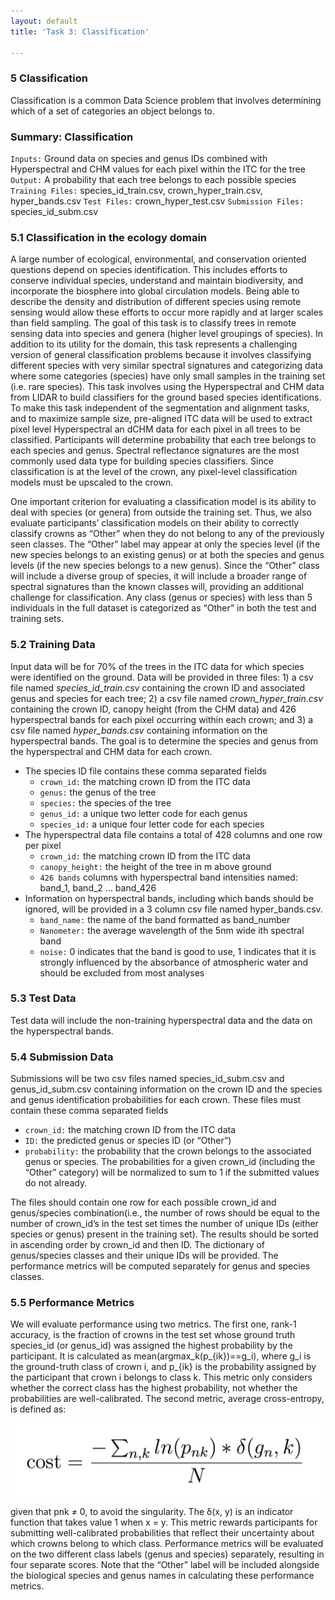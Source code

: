 ```yaml
---
layout: default
title: 'Task 3: Classification'

---
```


### 5 Classification
Classification is a common Data Science problem that involves determining which of a set of categories an object belongs to.

### Summary: Classification

`Inputs:` Ground data on species and genus IDs combined with Hyperspectral and CHM values for each pixel within the ITC for the tree
`Output:` A probability that each tree belongs to each possible species
`Training Files:` species_id_train.csv, crown_hyper_train.csv, hyper_bands.csv
`Test Files:` crown_hyper_test.csv
`Submission Files:` species_id_subm.csv

### 5.1 Classification in the ecology domain
A large number of ecological, environmental, and conservation oriented questions depend on species identification. This includes efforts to conserve individual species, understand and maintain biodiversity, and incorporate the biosphere into global circulation models. Being able to describe the density and distribution of different species using remote sensing would allow these efforts to occur more rapidly and at larger scales than field sampling. The goal of this task is to classify trees in remote sensing data into species and genera (higher level groupings of species). In addition to its utility for the domain, this task represents a challenging version of general classification problems because it involves classifying different species with very similar spectral signatures and categorizing data where some categories (species) have only small samples in the training set (i.e. rare species).
This task involves using the Hyperspectral and CHM data from LIDAR to build classifiers for the ground based species identifications. To make this task independent of the segmentation and alignment tasks, and to maximize sample size, pre-aligned ITC data will be used to extract pixel level Hyperspectral an dCHM data for each pixel in all trees to be classified. Participants will determine probability that each tree belongs to each species and genus. Spectral reflectance signatures are the most commonly used data type for building species classifiers. Since classification is at the level of the crown, any pixel-level classification models must be upscaled to the crown.

One important criterion for evaluating a classification model is its ability to deal with species (or genera) from outside the training set.  Thus, we also evaluate participants’ classification models on their ability to correctly classify crowns as “Other” when they do not belong to any of the previously seen classes. The “Other” label may appear at only the species level (if the new species belongs to an existing genus) or at both the species and genus levels (if the new species belongs to a new genus). Since the “Other” class will include a diverse group of species, it will include a broader range of spectral signatures than the known classes will, providing an additional challenge for classification. Any class (genus or species) with less than 5 individuals in the full dataset is categorized as “Other” in both the test and training sets.

### 5.2 Training Data

Input data will be for 70% of the trees in the ITC data for which species were identified on the ground. Data will be provided in three files: 1) a csv file named *species_id_train.csv* containing the crown ID and associated genus and species for each tree; 2) a csv file named *crown_hyper_train.csv* containing the crown ID, canopy height (from the CHM data) and 426 hyperspectral bands for each pixel occurring within each crown; and 3) a csv file named *hyper_bands.csv* containing information on the hyperspectral bands. The goal is to determine the species and genus from the hyperspectral and CHM data for each crown.

* The species ID file contains these comma separated fields
   * `crown_id:` the matching crown ID from the ITC data
   * `genus:` the genus of the tree
   * `species:` the species of the tree
   * `genus_id:` a unique two letter code for each genus
   * `species_id:` a unique four letter code for each species
* The hyperspectral data file contains a total of 428 columns and one row per pixel
   * `crown_id:` the matching crown ID from the ITC data
   * `canopy_height:` the height of the tree in m above ground
   * `426 bands` columns with hyperspectral band intensities named: band_1, band_2 … band_426
* Information on hyperspectral bands, including which bands should be ignored, will be provided in a 3 column csv file named hyper_bands.csv.
   * `band_name:` the name of the band formatted as band_number
   * `Nanometer:` the average wavelength of the 5nm wide ith spectral band
   * `noise:` 0 indicates that the band is good to use, 1 indicates that it is strongly influenced by the absorbance of atmospheric water and should be excluded from most analyses

### 5.3 Test Data

Test data will include the non-training hyperspectral data and the data on the hyperspectral bands.

### 5.4 Submission Data
Submissions will be two csv files named species_id_subm.csv and genus_id_subm.csv containing information on the crown ID and the species and genus identification probabilities for each crown. These files must contain these comma separated fields
* `crown_id:` the matching crown ID from the ITC data
* `ID:` the predicted genus or species ID (or “Other”)
* `probability:` the probability that the crown belongs to the associated genus or species. The probabilities for a given crown_id (including the “Other” category) will be normalized to sum to 1 if the submitted values do not already.


The files should contain one row for each possible crown_id and genus/species combination(i.e., the number of rows should be equal to the number of crown_id’s in the test set times the number of unique IDs (either species or genus) present in the training set). The results should be sorted in ascending order by crown_id and then ID. The dictionary of genus/species classes and their unique IDs will be provided. The performance metrics will be computed separately for genus and species classes.
### 5.5 Performance Metrics
We will evaluate performance using two metrics. The first one, rank-1 accuracy, is the fraction of crowns in the test set whose ground truth species_id (or genus_id) was assigned the highest probability by the participant. It is calculated as mean(argmax_k(p_{ik})==g_i), where g_i is the ground-truth class of crown i, and  p_{ik} is the probability assigned by the participant that crown i belongs to class k. This metric only considers whether the correct class has the highest probability, not whether the probabilities are well-calibrated.
The second metric, average cross-entropy, is defined as:

![Evaluation_metric_classification](images/task_3_eval_metric.png)


given that pnk ≠ 0, to avoid the singularity. The δ(x, y) is an indicator function that takes value 1 when x = y. This metric rewards participants for submitting well-calibrated probabilities that reflect their uncertainty about which crowns belong to which class.
Performance metrics will be evaluated on the two different class labels (genus and species) separately, resulting in four separate scores. Note that the “Other” label will be included alongside the biological species and genus names in calculating these performance metrics.
